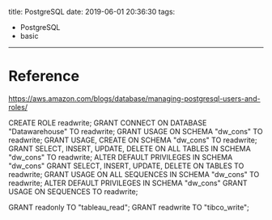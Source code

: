 title: PostgreSQL
date: 2019-06-01 20:36:30
tags:
- PostgreSQL
- basic
---


# Reference

https://aws.amazon.com/blogs/database/managing-postgresql-users-and-roles/


CREATE ROLE readwrite;
GRANT CONNECT ON DATABASE "Datawarehouse" TO readwrite;
GRANT USAGE ON SCHEMA "dw_cons" TO readwrite;
GRANT USAGE, CREATE ON SCHEMA "dw_cons" TO readwrite;
GRANT SELECT, INSERT, UPDATE, DELETE ON ALL TABLES IN SCHEMA "dw_cons" TO readwrite;
ALTER DEFAULT PRIVILEGES IN SCHEMA "dw_cons" GRANT SELECT, INSERT, UPDATE, DELETE ON TABLES TO readwrite;
GRANT USAGE ON ALL SEQUENCES IN SCHEMA "dw_cons" TO readwrite;
ALTER DEFAULT PRIVILEGES IN SCHEMA "dw_cons" GRANT USAGE ON SEQUENCES TO readwrite;

GRANT readonly TO "tableau_read";
GRANT readwrite TO "tibco_write";

